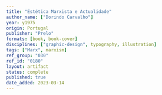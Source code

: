 ```yaml
---
title: "Estética Marxista e Actualidade"
author_name: ["Dorindo Carvalho"]
year: y1975
origin: Portugal
publisher: "Prelo"
formats: [book, book-cover]
disciplines: ["graphic-design", typography, illustration]
tags: ["Marx", marxism]
ref_group: "030"
ref_id: "0180"
layout: artifact
status: complete
published: true
date_added: 2023-03-14
---
```

